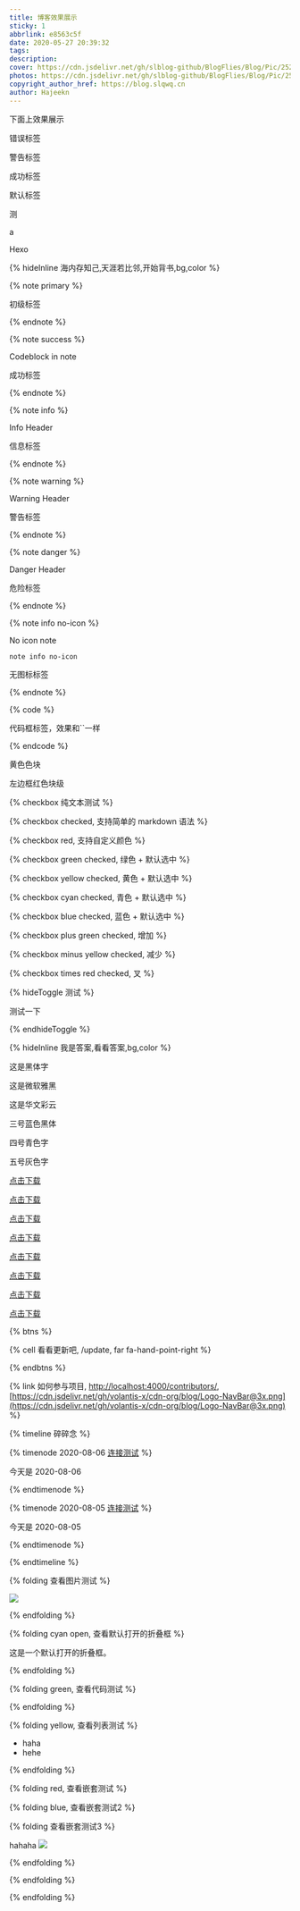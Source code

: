 ```yaml
---
title: 博客效果展示
sticky: 1
abbrlink: e8563c5f
date: 2020-05-27 20:39:32
tags:
description:
cover: https://cdn.jsdelivr.net/gh/slblog-github/BlogFlies/Blog/Pic/2527Cover.png
photos: https://cdn.jsdelivr.net/gh/slblog-github/BlogFlies/Blog/Pic/2527Cover.png
copyright_author_href: https://blog.slqwq.cn
author: Hajeekn
---
```


下面上效果展示

错误标签

警告标签

成功标签

默认标签

测

a

Hexo

{% hideInline 海内存知己‚天涯若比邻,开始背书,bg,color %}

{% note primary %}

初级标签

{% endnote %}

{% note success %}

Codeblock in note

成功标签

{% endnote %}

{% note info %}

Info Header

信息标签

{% endnote %}

{% note warning %}

Warning Header

警告标签

{% endnote %}

{% note danger %}

Danger Header

危险标签

{% endnote %}

{% note info no-icon %}

No icon note

`note info no-icon`

无图标标签

{% endnote %}

{% code %}

代码框标签，效果和``一样

{% endcode %}

黄色色块

左边框红色块级

{% checkbox 纯文本测试 %}

{% checkbox checked, 支持简单的 markdown 语法 %}

{% checkbox red, 支持自定义颜色 %}

{% checkbox green checked, 绿色 + 默认选中 %}

{% checkbox yellow checked, 黄色 + 默认选中 %}

{% checkbox cyan checked, 青色 + 默认选中 %}

{% checkbox blue checked, 蓝色 + 默认选中 %}

{% checkbox plus green checked, 增加 %}

{% checkbox minus yellow checked, 减少 %}

{% checkbox times red checked, 叉 %}

{% hideToggle 测试 %}

测试一下

{% endhideToggle %}

{% hideInline 我是答案,看看答案,bg,color %}

这是黑体字

这是微软雅黑

这是华文彩云

三号蓝色黑体

四号青色字

五号灰色字

[点击下载](https://pan.baidu.com/)

[点击下载](https://pan.baidu.com/)

[点击下载](https://pan.baidu.com/)

[点击下载](https://pan.baidu.com/)

[点击下载](https://pan.baidu.com/)

[点击下载](https://pan.baidu.com/)

[点击下载](https://pan.baidu.com/)

[点击下载](https://pan.baidu.com/)

{% btns %}

{% cell 看看更新吧, /update, far fa-hand-point-right %}

{% endbtns %}

{% link 如何参与项目, [http://localhost:4000/contributors/](http://localhost:4000/contributors/), [https://cdn.jsdelivr.net/gh/volantis-x/cdn-org/blog/Logo-NavBar@3x.png](https://cdn.jsdelivr.net/gh/volantis-x/cdn-org/blog/Logo-NavBar@3x.png) %}

{% timeline 碎碎念 %}

{% timenode 2020-08-06 [连接测试](https://xiaokang.me) %}

今天是 2020-08-06

{% endtimenode %}

{% timenode 2020-08-05 [连接测试](https://xiaokang.me) %}

今天是 2020-08-05

{% endtimenode %}

{% endtimeline %}

{% folding 查看图片测试 %}

![](https://cdn.jsdelivr.net/gh/volantis-x/cdn-wallpaper/abstract/41F215B9-261F-48B4-80B5-4E86E165259E.jpeg#alt=#align=left&display=inline&height=1536&margin=%5Bobject%20Object%5D&originHeight=1536&originWidth=2731&status=done&style=none&width=2731)

{% endfolding %}

{% folding cyan open, 查看默认打开的折叠框 %}

这是一个默认打开的折叠框。

{% endfolding %}

{% folding green, 查看代码测试 %}

{% endfolding %}

{% folding yellow, 查看列表测试 %}

- haha
- hehe

{% endfolding %}

{% folding red, 查看嵌套测试 %}

{% folding blue, 查看嵌套测试2 %}

{% folding 查看嵌套测试3 %}

hahaha ![](https://cdn.jsdelivr.net/gh/volantis-x/cdn-emoji/tieba/%E6%BB%91%E7%A8%BD.png##align=left&display=inline&height=60&margin=%5Bobject%20Object%5D&originHeight=60&originWidth=60&status=done&style=none&width=60)

{% endfolding %}

{% endfolding %}

{% endfolding %}
